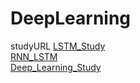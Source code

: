 # DeepLearning


studyURL
[LSTM_Study](http://colah.github.io/posts/2015-08-Understanding-LSTMs/)  
[RNN_LSTM](https://ratsgo.github.io/natural%20language%20processing/2017/03/09/rnnlstm/)  
[Deep_Learning_Study](https://colah.github.io/)  
